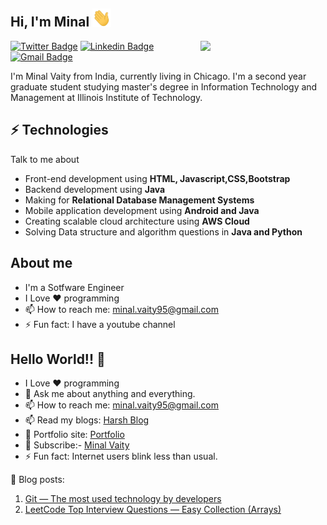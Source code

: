 <h2> Hi, I'm Minal <img src="https://raw.githubusercontent.com/ABSphreak/ABSphreak/master/gifs/Hi.gif" width="30px"> </h2>

<img align='right' src='https://user-images.githubusercontent.com/5713670/87202985-820dcb80-c2b6-11ea-9f56-7ec461c497c3.gif' width='200"'>

[![Twitter Badge](https://img.shields.io/badge/-@VaityMinal-1ca0f1?style=flat-square&labelColor=1ca0f1&logo=twitter&logoColor=white&link=https://twitter.com/VaityMinal)](https://twitter.com/VaityMinal) 
[![Linkedin Badge](https://img.shields.io/badge/-minalvaity-blue?style=flat-square&logo=Linkedin&logoColor=white&link=https://www.linkedin.com/in/minalvaity/)](https://www.linkedin.com/in/minalvaity/) 
[![Gmail Badge](https://img.shields.io/badge/-minal.vaity95@gmail.com-c14438?style=flat-square&logo=Gmail&logoColor=white&link=mailto:minal.vaity95@gmail.com)](mailto:minal.vaity95@gmail.com)

I'm Minal Vaity from India, currently living in Chicago. I'm a second year graduate student studying master's degree in Information Technology and Management at Illinois Institute of Technology.

## ⚡ Technologies
Talk to me about
- Front-end development using **HTML, Javascript,CSS,Bootstrap**
- Backend development using **Java**
- Making for **Relational Database Management Systems**
- Mobile application development using **Android and Java**
- Creating scalable cloud architecture using **AWS Cloud**
- Solving Data structure and algorithm questions in **Java and Python**

## About me
- I'm a Sotfware Engineer
- I Love ❤️ programming
- 📫 How to reach me: minal.vaity95@gmail.com
- ⚡ Fun fact: I have a youtube channel 

## Hello World!! 🤔
- I Love ❤️ programming
- 💬 Ask me about anything and everything.
- 📫 How to reach me: minal.vaity95@gmail.com
- 📫 Read my blogs: [Harsh Blog](https://minal-vaity95.medium.com/)
- 🎯 Portfolio site: [Portfolio](https://minu27.github.io)
- 🔔 Subscribe:- [Minal Vaity](https://www.youtube.com/channel/UCFGrLAQ8xazQ80tibrCE6kg)
- ⚡ Fun fact: Internet users blink less than usual.

📝 Blog posts:

1. [Git — The most used technology by developers](https://minal-vaity95.medium.com/git-the-most-used-technology-by-developers-b30d7497bf24)
2. [LeetCode Top Interview Questions — Easy Collection (Arrays)](https://minal-vaity95.medium.com/leetcode-top-interview-questions-easy-collection-arrays-9593b00e61c3)




